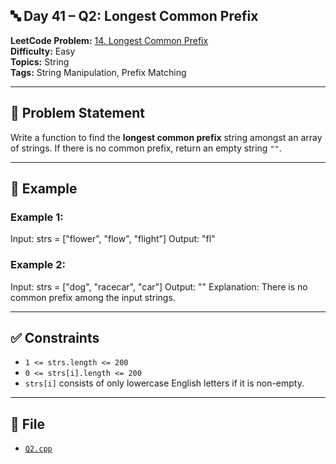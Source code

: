 ## 🔤 **Day 41 – Q2: Longest Common Prefix**

**LeetCode Problem:** [14. Longest Common Prefix](https://leetcode.com/problems/longest-common-prefix/)  
**Difficulty:** Easy  
**Topics:** String  
**Tags:** String Manipulation, Prefix Matching

---

## 📄 Problem Statement

Write a function to find the **longest common prefix** string amongst an array of strings.
If there is no common prefix, return an empty string `""`.

---

## 🧠 Example

### Example 1:

Input: strs = ["flower", "flow", "flight"]
Output: "fl"

### Example 2:

Input: strs = ["dog", "racecar", "car"]
Output: ""
Explanation: There is no common prefix among the input strings.

---

## ✅ Constraints

- `1 <= strs.length <= 200`
- `0 <= strs[i].length <= 200`
- `strs[i]` consists of only lowercase English letters if it is non-empty.

---

## 📁 File

- [`Q2.cpp`](./Q2.cpp)
